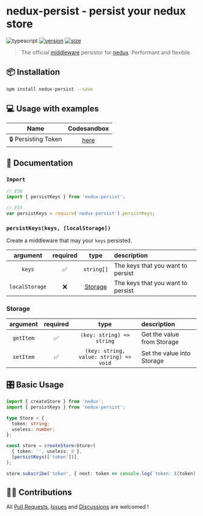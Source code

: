 # nedux-persist - persist your nedux store

![typescript](https://img.shields.io/badge/-typescript-blueviolet) [![version](https://img.shields.io/badge/version-beta-blue)](https://www.npmjs.com/package/nedux-persist) [![size](https://img.shields.io/bundlephobia/minzip/nedux-persist?color=green&label=size)](https://www.npmjs.com/package/nedux-persist)

> The official [middleware](https://github.com/lucasmrdt/nedux#%EF%B8%8F-middlewares) persistor for [nedux](https://github.com/lucasmrdt/nedux). Performant and flexible.

## 📦 Installation

```bash
npm install nedux-persist --save
```

## 💻 Usage with examples

|        Name         |                                        Codesandbox                                         |
| :-----------------: | :----------------------------------------------------------------------------------------: |
| 🔒 Persisting Token | [here](https://codesandbox.io/s/new-feather-777tm?fontsize=14&hidenavigation=1&theme=dark) | [here](https://codesandbox.io/s/nedux-todos-nm8j0?fontsize=14&hidenavigation=1&theme=dark) |

## 📜 Documentation

### `Import`

```javascript
// ES6
import { persistKeys } from 'nedux-persist';

// ES5
var persistKeys = require('nedux-persist').persistKeys;
```

### `persistKeys(keys, [localStorage])`

Create a middleware that may your `keys` persisted.

|    argument    | required |        type         | description                       |
| :------------: | :------: | :-----------------: | :-------------------------------- |
|     `keys`     |    ✅    |     `string[]`      | The keys that you want to persist |
| `localStorage` |    ❌    | [Storage](#storage) | The keys that you want to persist |

<a id="storage"></a>

### Storage

| argument  | required |                  type                  | description                |
| :-------: | :------: | :------------------------------------: | :------------------------- |
| `getItem` |    ✅    |       `(key: string) => string`        | Get the value from Storage |
| `setItem` |    ✅    | `(key: string, value: string) => void` | Set the value into Storage |

## 🎛 Basic Usage

```typescript
import { createStore } from 'nedux';
import { persistKeys } from 'nedux-persist';

type Store = {
  token: string;
  useless: number;
};

const store = createStore<Store>(
  { token: '', useless: 0 },
  [persistKeys(['token'])],
);

store.subscribe('token', { next: token => console.log(`token: ${token}`) });
```

## 🙋🏼 Contributions

All [Pull Requests](https://github.com/lucasmrdt/nedux-persist/compare?expand=1), [Issues](https://github.com/lucasmrdt/nedux-persist/issues) and [Discussions](https://github.com/lucasmrdt/nedux-persist/issues) are welcomed !

